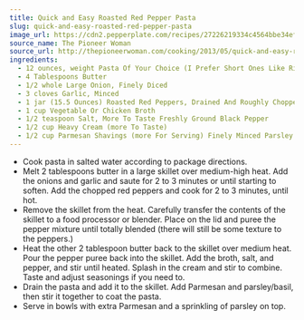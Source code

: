 ```yaml
---
title: Quick and Easy Roasted Red Pepper Pasta
slug: quick-and-easy-roasted-red-pepper-pasta
image_url: https://cdn2.pepperplate.com/recipes/27226219334c4564bbe34ef2ba6f731c.jpg
source_name: The Pioneer Woman
source_url: http://thepioneerwoman.com/cooking/2013/05/quick-and-easy-roasted-red-pepper-pasta/
ingredients:
  - 12 ounces, weight Pasta Of Your Choice (I Prefer Short Ones Like Rigatoni, Penne, Etc.)
  - 4 Tablespoons Butter
  - 1/2 whole Large Onion, Finely Diced
  - 3 cloves Garlic, Minced
  - 1 jar (15.5 Ounces) Roasted Red Peppers, Drained And Roughly Chopped
  - 1 cup Vegetable Or Chicken Broth
  - 1/2 teaspoon Salt, More To Taste Freshly Ground Black Pepper
  - 1/2 cup Heavy Cream (more To Taste)
  - 1/2 cup Parmesan Shavings (more For Serving) Finely Minced Parsley Chopped Fresh Basil (if You Have It!)
---
```


* Cook pasta in salted water according to package directions.
* Melt 2 tablespoons butter in a large skillet over medium-high heat. Add the onions and garlic and saute for 2 to 3 minutes or until starting to soften. Add the chopped red peppers and cook for 2 to 3 minutes, until hot.
* Remove the skillet from the heat. Carefully transfer the contents of the skillet to a food processor or blender. Place on the lid and puree the pepper mixture until totally blended (there will still be some texture to the peppers.)
* Heat the other 2 tablespoon butter back to the skillet over medium heat. Pour the pepper puree back into the skillet. Add the broth, salt, and pepper, and stir until heated. Splash in the cream and stir to combine. Taste and adjust seasonings if you need to.
* Drain the pasta and add it to the skillet. Add Parmesan and parsley/basil, then stir it together to coat the pasta.
* Serve in bowls with extra Parmesan and a sprinkling of parsley on top.
